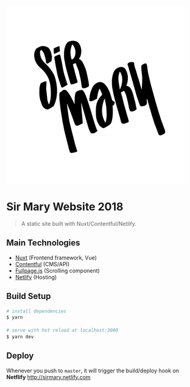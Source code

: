 ![Sir Mary](https://github.com/lab27/sm18/blob/master/static/img/SM.png)

# Sir Mary Website 2018

> A static site built with Nuxt/Contentful/Netlify.


## Main Technologies

- [Nuxt](https://github.com/nuxt/nuxt.js) (Frontend framework, Vue)
- [Contentful](https://contentful.com) (CMS/API)
- [Fullpage.js](https://alvarotrigo.com/vue-fullpage/) (Scrolling component)
- [Netlify](https://netlify.com) (Hosting)

## Build Setup

``` bash
# install dependencies
$ yarn

# serve with hot reload at localhost:3000
$ yarn dev

```

## Deploy

Whenever you push to `master`, it will trigger the build/deploy hook on **Netflify**
http://sirmary.netlify.com
